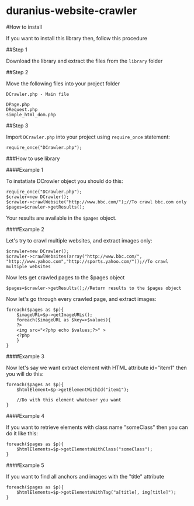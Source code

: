 duranius-website-crawler
========================

#How to install

If you want to install this library then, follow this procedure

##Step 1

Download the library and extract the files from the `library` folder

##Step 2

Move the following files into your project folder

```
DCrawler.php - Main file

DPage.php
DRequest.php
simple_html_dom.php
```

##Step 3

Import `DCrawler.php` into your project using `require_once` statement:

```
require_once("DCrawler.php");
```


###How to use library

####Example 1

To instatiate DCrowler object you should do this:

```
require_once("DCrawler.php");
$crawler=new DCrawler();
$crawler->crawlWebsite("http://www.bbc.com/");//To crawl bbc.com only
$pages=$crawler->getResults();
```

Your results are available in the `$pages` object.


####Example 2

Let's try to crawl multiple websites, and extract images only:

```
$crawler=new DCrawler();
$crawler->crawlWebsites(array("http://www.bbc.com/", "http://www.yahoo.com","http://sports.yahoo.com/"));//To crawl multiple websites
```

Now lets get crawled pages to the $pages object

```
$pages=$crawler->getResults();//Return results to the $pages object
```

Now let's go through every crawled page, and extract images:

```
foreach($pages as $p){
    $imageURL=$p->getImageURLs();
	foreach($imageURL as $key=>$values){
    ?> 
	<img src="<?php echo $values;?>" >
	<?php 
	}
}
```
####Example 3

Now let's say we want extract element with HTML attribute id="item1" then you will do this:

```
foreach($pages as $p){
    $htmlElement=$p->getElementWithId("item1");

    //Do with this element whatever you want
}
```

####Example 4

If you want to retrieve elements with class name "someClass" then you can do it like this:

```
foreach($pages as $p){
    $htmlElements=$p->getElementsWithClass("someClass");
}
```

####Example 5

If you want to find all anchors and images with the "title" attribute

```
foreach($pages as $p){
    $htmlElements=$p->getElementsWithTag("a[title], img[title]");
}
```
